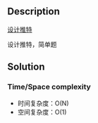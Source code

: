 ## Description

[设计推特](https://leetcode-cn.com/problems/design-twitter/)

设计推特，简单题

## Solution



### Time/Space complexity

- 时间复杂度：O(N)
- 空间复杂度：O(1)

